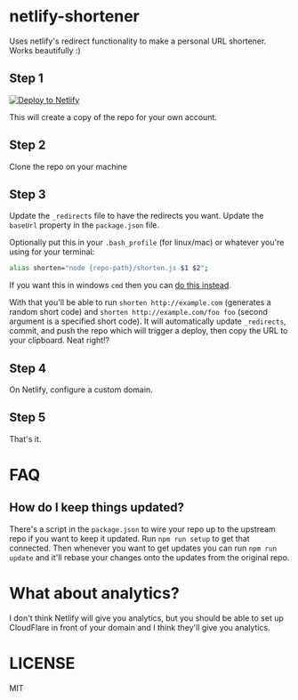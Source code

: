 # netlify-shortener

Uses netlify's redirect functionality to make a personal URL shortener. Works
beautifully :)

## Step 1

[![Deploy to Netlify](https://www.netlify.com/img/deploy/button.svg)](https://app.netlify.com/start/deploy?repository=https://github.com/kentcdodds/netlify-shortener)

This will create a copy of the repo for your own account.

## Step 2

Clone the repo on your machine

## Step 3

Update the `_redirects` file to have the redirects you want. Update the
`baseUrl` property in the `package.json` file.

Optionally put this in your `.bash_profile` (for linux/mac) or whatever you're
using for your terminal:

```bash
alias shorten="node {repo-path}/shorten.js $1 $2";
```

If you want this in windows `cmd` then you can
[do this instead](https://stackoverflow.com/a/21040825).

With that you'll be able to run `shorten http://example.com` (generates a random
short code) and `shorten http://example.com/foo foo` (second argument is a
specified short code). It will automatically update `_redirects`, commit, and
push the repo which will trigger a deploy, then copy the URL to your clipboard.
Neat right!?

## Step 4

On Netlify, configure a custom domain.

## Step 5

That's it.

# FAQ

## How do I keep things updated?

There's a script in the `package.json` to wire your repo up to the upstream repo
if you want to keep it updated. Run `npm run setup` to get that connected. Then
whenever you want to get updates you can run `npm run update` and it'll rebase
your changes onto the updates from the original repo.

# What about analytics?

I don't think Netlify will give you analytics, but you should be able to set up
CloudFlare in front of your domain and I think they'll give you analytics.

# LICENSE

MIT

